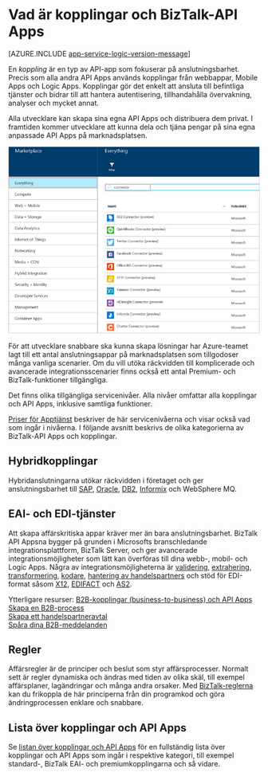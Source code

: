 <properties 
    pageTitle="Vad är kopplingar och BizTalk-API Apps" 
    description="Läs om API Apps, kopplingar och BizTalk API Apps" 
    services="logic-apps" 
    documentationCenter="" 
    authors="MandiOhlinger" 
    manager="erikre" 
    editor=""/>

<tags 
    ms.service="logic-apps" 
    ms.workload="integration" 
    ms.tgt_pltfrm="na" 
    ms.devlang="na" 
    ms.topic="get-started-article" 
    ms.date="07/28/2016" 
    ms.author="mandia"/>

# Vad är kopplingar och BizTalk-API Apps

[AZURE.INCLUDE [app-service-logic-version-message](../../includes/app-service-logic-version-message.md)]


En *koppling* är en typ av API-app som fokuserar på anslutningsbarhet. Precis som alla andra API Apps används kopplingar från webbappar, Mobile Apps och Logic Apps. Kopplingar gör det enkelt att ansluta till befintliga tjänster och bidrar till att hantera autentisering, tillhandahålla övervakning, analyser och mycket annat.

Alla utvecklare kan skapa sina egna API Apps och distribuera dem privat. I framtiden kommer utvecklare att kunna dela och tjäna pengar på sina egna anpassade API Apps på marknadsplatsen. 

![Marknadsplats för API Apps](./media/app-service-logic-what-are-biztalk-api-apps/Marketplace.png)

För att utvecklare snabbare ska kunna skapa lösningar har Azure-teamet lagt till ett antal anslutningsappar på marknadsplatsen som tillgodoser många vanliga scenarier. Om du vill utöka räckvidden till komplicerade och avancerade integrationsscenarier finns också ett antal Premium- och BizTalk-funktioner tillgängliga.

Det finns olika tillgängliga servicenivåer. Alla nivåer omfattar alla kopplingar och API Apps, inklusive samtliga funktioner.  

[Priser för Apptjänst](https://azure.microsoft.com/pricing/details/app-service/) beskriver de här servicenivåerna och visar också vad som ingår i nivåerna. I följande avsnitt beskrivs de olika kategorierna av BizTalk-API Apps och kopplingar.


## Hybridkopplingar 
Hybridanslutningarna utökar räckvidden i företaget och ger anslutningsbarhet till [SAP](app-service-logic-connector-sap.md), [Oracle](app-service-logic-connector-oracle.md), [DB2](app-service-logic-connector-db2.md), [Informix](app-service-logic-connector-informix.md) och WebSphere MQ. 

## EAI- och EDI-tjänster
Att skapa affärskritiska appar kräver mer än bara anslutningsbarhet. BizTalk API Appsna bygger på grunden i Microsofts branschledande integrationsplattform, BizTalk Server, och ger avancerade integrationsmöjligheter som lätt kan överföras till dina webb-, mobil- och Logic Apps. Några av integrationsmöjligheterna är [validering](app-service-logic-xml-validator.md), [extrahering](app-service-logic-xpath-extract.md), [transformering](app-service-logic-transform-xml-documents.md), [kodare](app-service-logic-connector-jsonencoder.md), [hantering av handelspartners](app-service-logic-connector-tpm.md) och stöd för EDI-format såsom [X12](app-service-logic-connector-x12.md), [EDIFACT](app-service-logic-connector-edifact.md) och [AS2](app-service-logic-connector-as2.md).

Ytterligare resurser: [B2B-kopplingar (business-to-business) och API Apps](app-service-logic-b2b-connectors.md)  
[Skapa en B2B-process](app-service-logic-create-a-b2b-process.md)  
[Skapa ett handelspartneravtal](app-service-logic-create-a-trading-partner-agreement.md)  
[Spåra dina B2B-meddelanden](app-service-logic-track-b2b-messages.md)  


## Regler
Affärsregler är de principer och beslut som styr affärsprocesser. Normalt sett är regler dynamiska och ändras med tiden av olika skäl, till exempel affärsplaner, lagändringar och många andra orsaker. Med [BizTalk-reglerna](app-service-logic-use-biztalk-rules.md) kan du frikoppla de här principerna från din programkod och göra ändringprocessen enklare och snabbare.

## Lista över kopplingar och API Apps
Se [listan över kopplingar och API Apps](app-service-logic-connectors-list.md) för en fullständig lista över kopplingar och API Apps som ingår i respektive kategori, till exempel standard-, BizTalk EAI- och premiumkopplingarna och så vidare.
 



<!--HONumber=sep16_HO1-->


